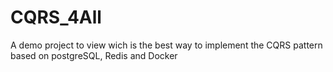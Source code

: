 # CQRS_4All
 A demo project to view wich is the best way to implement the CQRS pattern based on postgreSQL, Redis and Docker

